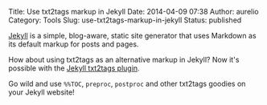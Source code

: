 Title: Use txt2tags markup in Jekyll
Date: 2014-04-09 07:38
Author: aurelio
Category: Tools
Slug: use-txt2tags-markup-in-jekyll
Status: published

[Jekyll](http://jekyllrb.com/) is a simple, blog-aware, static site
generator that uses Markdown as its default markup for posts and pages.

How about using txt2tags as an alternative markup in Jekyll? Now it's
possible with the [Jekyll txt2tags
plugin](https://github.com/txt2tags/plugins/tree/master/Jekyll).

Go wild and use `%%TOC`, `preproc`, `postproc` and other txt2tags
goodies on your Jekyll website!
